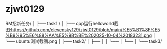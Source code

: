 # zjwt0129
RM招新任务/
│
├── task1 /
│   ├── cpp运行helloworld截图:https://github.com/elevensky129/zjwt0129/blob/main/%E5%B1%8F%E5%B9%95%E6%88%AA%E5%9B%BE%202025-10-04%20183231.png
│   └── ubuntu测试截图.png
│
├── task2/
│   ├── 
│   │   └── 
│   └── 
│
└── task3/
